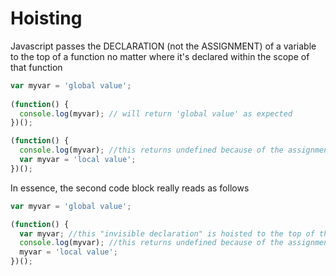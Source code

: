 # Hoisting

Javascript passes the DECLARATION (not the ASSIGNMENT) of a variable to the top of
a function no matter where it's declared within the scope of that function

```javascript
var myvar = 'global value'; 
  
(function() { 
  console.log(myvar); // will return 'global value' as expected 
})();

(function() { 
  console.log(myvar); //this returns undefined because of the assignment below
  var myvar = 'local value';
})();
```
In essence, the second code block really reads as follows

```javascript
var myvar = 'global value'; 

(function() { 
  var myvar; //this "invisible declaration" is hoisted to the top of the function, wiping out the global var
  console.log(myvar); //this returns undefined because of the assignment below
  myvar = 'local value';
})();
